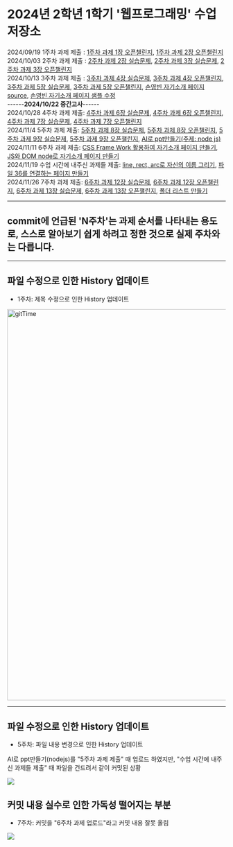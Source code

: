 # 2024년 2학년 1학기 '웹프로그래밍' 수업 저장소

2024/09/19 1주차 과제 제출 : 
<a href="https://github.com/ybson0718/WebProgramming/tree/main/1%EC%A3%BC%EC%B0%A8%20%EA%B3%BC%EC%A0%9C%201%EC%9E%A5%20%EC%98%A4%ED%94%88%EC%B1%8C%EB%A6%B0%EC%A7%80">1주차 과제 1장 오픈챌린지</a>, 
<a href="https://github.com/ybson0718/WebProgramming/tree/main/1%EC%A3%BC%EC%B0%A8%20%EA%B3%BC%EC%A0%9C%202%EC%9E%A5%20%EC%98%A4%ED%94%88%EC%B1%8C%EB%A6%B0%EC%A7%80">1주차 과제 2장 오픈챌린지</a>
<br>
2024/10/03 2주차 과제 제출 : 
<a href="https://github.com/ybson0718/WebProgramming/tree/main/2%EC%A3%BC%EC%B0%A8%20%EA%B3%BC%EC%A0%9C%202%EC%9E%A5%20%EC%8B%A4%EC%8A%B5%EB%AC%B8%EC%A0%9C">2주차 과제 2장 실습문제</a>, 
<a href="https://github.com/ybson0718/WebProgramming/tree/main/2%EC%A3%BC%EC%B0%A8%20%EA%B3%BC%EC%A0%9C%203%EC%9E%A5%20%EC%8B%A4%EC%8A%B5%EB%AC%B8%EC%A0%9C">2주차 과제 3장 실습문제</a>, 
<a href="https://github.com/ybson0718/WebProgramming/tree/main/2%EC%A3%BC%EC%B0%A8%20%EA%B3%BC%EC%A0%9C%203%EC%9E%A5%20%EC%98%A4%ED%94%88%EC%B1%8C%EB%A6%B0%EC%A7%80">2주차 과제 3장 오픈챌린지</a>
<br>
2024/10/13 3주차 과제 제출 : 
<a href="https://github.com/ybson0718/WebProgramming/tree/main/3%EC%A3%BC%EC%B0%A8%20%EA%B3%BC%EC%A0%9C%204%EC%9E%A5%20%EC%8B%A4%EC%8A%B5%EB%AC%B8%EC%A0%9C">3주차 과제 4장 실습문제</a>, 
<a href="https://github.com/ybson0718/WebProgramming/tree/main/3%EC%A3%BC%EC%B0%A8%20%EA%B3%BC%EC%A0%9C%204%EC%9E%A5%20%EC%98%A4%ED%94%88%EC%B1%8C%EB%A6%B0%EC%A7%80">3주차 과제 4장 오픈챌린지</a>, 
<a href="https://github.com/ybson0718/WebProgramming/tree/main/3%EC%A3%BC%EC%B0%A8%20%EA%B3%BC%EC%A0%9C%205%EC%9E%A5%20%EC%8B%A4%EC%8A%B5%EB%AC%B8%EC%A0%9C">3주차 과제 5장 실습문제</a>, 
<a href="https://github.com/ybson0718/WebProgramming/tree/main/3%EC%A3%BC%EC%B0%A8%20%EA%B3%BC%EC%A0%9C%205%EC%9E%A5%20%EC%98%A4%ED%94%88%EC%B1%8C%EB%A6%B0%EC%A7%80">3주차 과제 5장 오픈챌린지</a>, 
<a href="https://github.com/ybson0718/WebProgramming/tree/main/%EC%86%90%EC%98%81%EB%B9%88%20%EC%9E%90%EA%B8%B0%EC%86%8C%EA%B0%9C%20%ED%8E%98%EC%9D%B4%EC%A7%80%20source">손영빈 자기소개 페이지 source</a>, 
<a href="https://github.com/ybson0718/WebProgramming/tree/main/%EC%86%90%EC%98%81%EB%B9%88%20%EC%9E%90%EA%B8%B0%EC%86%8C%EA%B0%9C%20%ED%8E%98%EC%9D%B4%EC%A7%80%20%EC%83%98%ED%94%8C%20%EC%88%98%EC%A0%95">손영빈 자기소개 페이지 샘플 수정</a>
<br>
------**2024/10/22 중간고사**------
<br>
2024/10/28 4주차 과제 제출:
<a href="https://github.com/ybson0718/WebProgramming/tree/main/4%EC%A3%BC%EC%B0%A8%20%EA%B3%BC%EC%A0%9C%206%EC%9E%A5%20%EC%8B%A4%EC%8A%B5%EB%AC%B8%EC%A0%9C">4주차 과제 6장 실습문제</a>, 
<a href="https://github.com/ybson0718/WebProgramming/tree/main/4%EC%A3%BC%EC%B0%A8%20%EA%B3%BC%EC%A0%9C%206%EC%9E%A5%20%EC%98%A4%ED%94%88%EC%B1%8C%EB%A6%B0%EC%A7%80">4주차 과제 6장 오픈챌린지</a>, 
<a href="https://github.com/ybson0718/WebProgramming/tree/main/4%EC%A3%BC%EC%B0%A8%20%EA%B3%BC%EC%A0%9C%207%EC%9E%A5%20%EC%8B%A4%EC%8A%B5%EB%AC%B8%EC%A0%9C">4주차 과제 7장 실습문제</a>, 
<a href="https://github.com/ybson0718/WebProgramming/tree/main/4%EC%A3%BC%EC%B0%A8%20%EA%B3%BC%EC%A0%9C%207%EC%9E%A5%20%EC%98%A4%ED%94%88%EC%B1%8C%EB%A6%B0%EC%A7%80">4주차 과제 7장 오픈챌린지</a>
<br>
2024/11/4 5주차 과제 제출:
<a href="https://github.com/ybson0718/WebProgramming/tree/main/5%EC%A3%BC%EC%B0%A8%20%EA%B3%BC%EC%A0%9C%208%EC%9E%A5%20%EC%8B%A4%EC%8A%B5%EB%AC%B8%EC%A0%9C">5주차 과제 8장 실습문제</a>, 
<a href="https://github.com/ybson0718/WebProgramming/tree/main/5%EC%A3%BC%EC%B0%A8%20%EA%B3%BC%EC%A0%9C%208%EC%9E%A5%20%EC%98%A4%ED%94%88%EC%B1%8C%EB%A6%B0%EC%A7%80">5주차 과제 8장 오픈챌린지</a>, 
<a href="https://github.com/ybson0718/WebProgramming/tree/main/5%EC%A3%BC%EC%B0%A8%20%EA%B3%BC%EC%A0%9C%209%EC%9E%A5%20%EC%8B%A4%EC%8A%B5%EB%AC%B8%EC%A0%9C">5주차 과제 9장 실습문제</a>, 
<a href="https://github.com/ybson0718/WebProgramming/tree/main/5%EC%A3%BC%EC%B0%A8%20%EA%B3%BC%EC%A0%9C%209%EC%9E%A5%20%EC%98%A4%ED%94%88%EC%B1%8C%EB%A6%B0%EC%A7%80">5주차 과제 9장 오픈챌린지</a>,
<a href="https://github.com/ybson0718/WebProgramming/tree/main/AI%EB%A1%9C%20ppt%20%EB%A7%8C%EB%93%A4%EA%B8%B0(node%20js)">AI로 ppt만들기(주제: node js)</a>
<br>
2024/11/11 6주차 과제 제출:
<a href="https://github.com/ybson0718/WebProgramming/tree/main/CSS%20Frame%20Work%20%ED%99%9C%EC%9A%A9%ED%95%98%EC%97%AC%20%EC%9E%90%EA%B8%B0%EC%86%8C%EA%B0%9C%20%ED%8E%98%EC%9D%B4%EC%A7%80%20%EB%A7%8C%EB%93%A4%EA%B8%B0">CSS Frame Work 활용하여 자기소개 페이지 만들기</a>, 
<a href="https://github.com/ybson0718/WebProgramming/tree/main/Js%EC%99%80%20Dom%20Node%EB%A1%9C%20%EC%9E%90%EA%B8%B0%EC%86%8C%EA%B0%9C%20%ED%8E%98%EC%9D%B4%EC%A7%80%20%EB%A7%8C%EB%93%A4%EA%B8%B0">JS와 DOM node로 자기소개 페이지 만들기</a> 
<br>
2024/11/19 수업 시간에 내주신 과제들 제출: 
<a href="https://github.com/ybson0718/WebProgramming/tree/main/line%2C%20rect%2C%20arc%EB%A1%9C%20%EC%9E%90%EC%8B%A0%EC%9D%98%20%EC%9D%B4%EB%A6%84%EC%9D%84%20%EA%B7%B8%EB%A6%AC%EA%B8%B0">line, rect, arc로 자신의 이름 그리기</a>, 
<a href="https://github.com/ybson0718/WebProgramming/tree/main/%ED%8C%8C%EC%9D%BC%2036%EA%B0%9C%20%EC%97%B0%EA%B2%B0%ED%95%98%EB%8A%94%20%ED%8E%98%EC%9D%B4%EC%A7%80">파일 36를 연결하는 페이지 만들기</a>
<br>
2024/11/26 7주차 과제 제출:
<a href="https://github.com/ybson0718/WebProgramming/tree/main/6%EC%A3%BC%EC%B0%A8%20%EA%B3%BC%EC%A0%9C%2012%EC%9E%A5%20%EC%8B%A4%EC%8A%B5%EB%AC%B8%EC%A0%9C">6주차 과제 12장 실습문제</a>,
<a href="https://github.com/ybson0718/WebProgramming/tree/main/6%EC%A3%BC%EC%B0%A8%20%EA%B3%BC%EC%A0%9C%2012%EC%9E%A5%20%EC%98%A4%ED%94%88%EC%B1%8C%EB%A6%B0%EC%A7%80">6주차 과제 12장 오픈챌린지</a>,
<a href="https://github.com/ybson0718/WebProgramming/tree/main/6%EC%A3%BC%EC%B0%A8%20%EA%B3%BC%EC%A0%9C%2013%EC%9E%A5%20%EC%8B%A4%EC%8A%B5%EB%AC%B8%EC%A0%9C">6주차 과제 13장 실습문제</a>,
<a href="https://github.com/ybson0718/WebProgramming/tree/main/6%EC%A3%BC%EC%B0%A8%20%EA%B3%BC%EC%A0%9C%2013%EC%9E%A5%20%EC%98%A4%ED%94%88%EC%B1%8C%EB%A6%B0%EC%A7%80">6주차 과제 13장 오픈챌린지</a>,
<a
href="https://github.com/ybson0718/WebProgramming/tree/main/%ED%8F%B4%EB%8D%94%20%EB%A6%AC%EC%8A%A4%ED%8A%B8%20%EB%A7%8C%EB%93%A4%EA%B8%B0">폴더 리스트 만들기</a>
<br>
<hr>
<h2>commit에 언급된 'N주차'는 과제 순서를 나타내는 용도로, 스스로 알아보기 쉽게 하려고 정한 것으로 실제 주차와는 다릅니다.</h2>
<hr>
<h2>파일 수정으로 인한 History 업데이트</h2>

- 1주차: 제목 수정으로 인한 History 업데이트
<img width="903" alt="gitTime" src="https://github.com/user-attachments/assets/2d3c0ce2-84f8-4f7a-85f7-6a638d126c56">
<hr>

<h2>파일 수정으로 인한 History 업데이트</h2>

- 5주차: 파일 내용 변경으로 인한 History 업데이트
  
<p>AI로 ppt만들기(nodejs)를 "5주차 과제 제출" 때 업로드 하였지만, "수업 시간에 내주신 과제들 제출" 때 파일을 건드려서 같이 커밋된 상황</p>
<img src="https://github.com/user-attachments/assets/1c7d2e8d-bd5b-4f7a-a8b2-51c4735043fc">

<h2>커밋 내용 실수로 인한 가독성 떨어지는 부분</h2>

- 7주차: 커밋을 "6주차 과제 업로드"라고 커밋 내용 잘못 올림  
<img src="https://github.com/user-attachments/assets/318310c9-900b-4448-a165-971acdc6e008">





